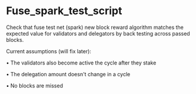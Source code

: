 # Fuse_spark_test_script

Check that fuse test net (spark) new block reward algorithm matches the expected value for validators and delegators by back testing across passed blocks.


Current assumptions (will fix later):

• The validators also become active the cycle after they stake

• The delegation amount doesn't change in a cycle

• No blocks are missed
